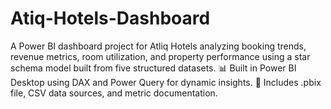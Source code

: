 # Atiq-Hotels-Dashboard
A Power BI dashboard project for Atliq Hotels analyzing booking trends, revenue metrics, room utilization, and property performance using a star schema model built from five structured datasets.  📊 Built in Power BI Desktop using DAX and Power Query for dynamic insights. 📁 Includes .pbix file, CSV data sources, and metric documentation.
